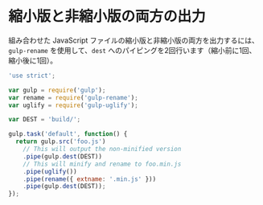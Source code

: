 # 縮小版と非縮小版の両方の出力

組み合わせた JavaScript ファイルの縮小版と非縮小版の両方を出力するには、`gulp-rename` を使用して、`dest` へのパイピングを2回行います（縮小前に1回、縮小後に1回）。

```js
'use strict';

var gulp = require('gulp');
var rename = require('gulp-rename');
var uglify = require('gulp-uglify');

var DEST = 'build/';

gulp.task('default', function() {
  return gulp.src('foo.js')
    // This will output the non-minified version
    .pipe(gulp.dest(DEST))
    // This will minify and rename to foo.min.js
    .pipe(uglify())
    .pipe(rename({ extname: '.min.js' }))
    .pipe(gulp.dest(DEST));
});

```
